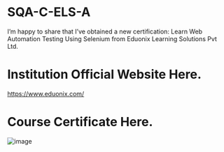 # SQA-C-ELS-A
I’m happy to share that I’ve obtained a new certification: Learn Web Automation Testing Using Selenium from Eduonix Learning Solutions Pvt Ltd.

#
# Institution Official Website Here.
https://www.eduonix.com/
#
#
# Course Certificate Here.
![image](https://github.com/DeveloperOmarFaruk/SQA-C-ELS-A/assets/75971859/7287c0d4-7197-45ab-a91d-f96d973a7ccb)
#
